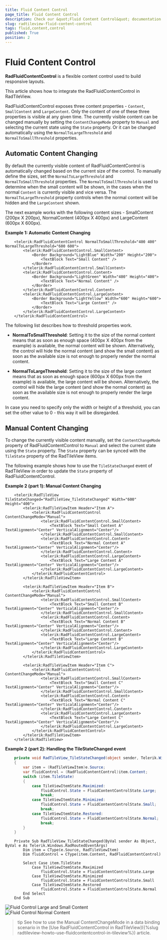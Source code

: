 ```yaml
---
title: Fluid Content Control
page_title: Fluid Content Control
description: Check our &quot;Fluid Content Control&quot; documentation article for the RadTileView {{ site.framework_name }} control.
slug: radtileview-fluid-content-control
tags: fluid,content,control
published: True
position: 2
---
```


# Fluid Content Control

__RadFluidContentControl__ is a flexible content control used to build responsive layouts. 

This article shows how to integrate the RadFluidContentControl in RadTileView.

RadFluidContentControl exposes three content properties - `Content`, `SmallContent` and `LargeContent`. Only the content of one of these three properties is visible at any given time. The currently visible content can be changed manually by setting the `ContentChangeMode` property to `Manual` and selecting the current state using the `State` property. Or it can be changed automatically using the `NormalToLargeThreshold` and `NormalToSmallThreshold` properties. 

## Automatic Content Changing

By default the currently visible content of RadFluidContentControl is automatically changed based on the current size of the control. To manually define the sizes, set the `NormalToLargeThreshold` and `NormalToSmallThreshold` properties. The `NormalToSmallThreshold` is used to determine when the small content will be shown, in the cases when the normal `Content` is currently visible and vice versa. The `NormalToLargeThreshold` property controls when the normal content will be hidden and the `LargeContent` shown.

The next example works with the following content sizes - SmallContent (200px X 200px), NormalContent (400px X 400px) and LargeContent (600px X 600px).

__Example 1: Automatic Content Changing__  
```XAML
	<telerik:RadFluidContentControl NormalToSmallThreshold="400 400" NormalToLargeThreshold="600 600">
		<telerik:RadFluidContentControl.SmallContent>
			<Border Background="LightBlue" Width="200" Height="200">
				<TextBlock Text="Small Content" />
			</Border>
		</telerik:RadFluidContentControl.SmallContent>
		<telerik:RadFluidContentControl.Content>
			<Border Background="LightGreen" Width="400" Height="400">
				<TextBlock Text="Normal Content" />
			</Border>
		</telerik:RadFluidContentControl.Content>
		<telerik:RadFluidContentControl.LargeContent>
			<Border Background="LightYellow" Width="600" Height="600">
				<TextBlock Text="Large Content" />
			</Border>
		</telerik:RadFluidContentControl.LargeContent>
	</telerik:RadFluidContentControl>
```

The following list describes how to threshold properties work.

* __NormalToSmallThreshold__: Setting it to the size of the normal content means that as soon as enough space (400px X 400px from the example) is available, the normal content will be shown. Alternatively, the control will hide the normal content (and show the small content) as soon as the available size is not enough to properly render the normal content.                        

* __NormalToLargeThreshold__: Setting it to the size of the large content means that as soon as enough space (600px X 600px from the example) is available, the large content will be shown. Alternatively, the control will hide the large content (and show the normal content) as soon as the available size is not enough to properly render the large content.

In case you need to specify only the width or height of a threshold, you can set the other value to 0 - this way it will be disregarded.

## Manual Content Changing

To change the currently visible content manually, set the `ContentChangeMode` property of RadFluidContentControl to `Manual` and select the current state using the `State` property. The `State` property can be synced with the `TileState` property of the RadTileView items.

The following example shows how to use the `TileStateChanged` event of RadTileView in order to  update the `State` property of RadFluidContentControl.

__Example 2 (part 1): Manual Content Changing__
```XAML
	<telerik:RadTileView TileStateChanged="RadTileView_TileStateChanged" Width="600" Height="400">
		<telerik:RadTileViewItem Header="Item A">
			<telerik:RadFluidContentControl ContentChangeMode="Manual">
				<telerik:RadFluidContentControl.SmallContent>
					<TextBlock Text="Small Content A" TextAlignment="Center" VerticalAlignment="Center"/>
				</telerik:RadFluidContentControl.SmallContent>
				<telerik:RadFluidContentControl.Content>
					<TextBlock Text="Normal Content A" TextAlignment="Center" VerticalAlignment="Center"/>
				</telerik:RadFluidContentControl.Content>
				<telerik:RadFluidContentControl.LargeContent>
					<TextBlock Text="Large Content A" TextAlignment="Center" VerticalAlignment="Center"/>
				</telerik:RadFluidContentControl.LargeContent>
			</telerik:RadFluidContentControl>
		</telerik:RadTileViewItem>

		<telerik:RadTileViewItem Header="Item B">
			<telerik:RadFluidContentControl ContentChangeMode="Manual">
				<telerik:RadFluidContentControl.SmallContent>
					<TextBlock Text="Small Content B" TextAlignment="Center" VerticalAlignment="Center"/>
				</telerik:RadFluidContentControl.SmallContent>
				<telerik:RadFluidContentControl.Content>
					<TextBlock Text="Normal Content B" TextAlignment="Center" VerticalAlignment="Center"/>
				</telerik:RadFluidContentControl.Content>
				<telerik:RadFluidContentControl.LargeContent>
					<TextBlock Text="Large Content B" TextAlignment="Center" VerticalAlignment="Center"/>
				</telerik:RadFluidContentControl.LargeContent>
			</telerik:RadFluidContentControl>
		</telerik:RadTileViewItem>

		<telerik:RadTileViewItem Header="Item C">
			<telerik:RadFluidContentControl ContentChangeMode="Manual">
				<telerik:RadFluidContentControl.SmallContent>
					<TextBlock Text="Small Content C" TextAlignment="Center" VerticalAlignment="Center"/>
				</telerik:RadFluidContentControl.SmallContent>
				<telerik:RadFluidContentControl.Content>
					<TextBlock Text="Normal Content C" TextAlignment="Center" VerticalAlignment="Center"/>
				</telerik:RadFluidContentControl.Content>
				<telerik:RadFluidContentControl.LargeContent>
					<TextBlock Text="Large Content C" TextAlignment="Center" VerticalAlignment="Center"/>
				</telerik:RadFluidContentControl.LargeContent>
			</telerik:RadFluidContentControl>
		</telerik:RadTileViewItem>
	</telerik:RadTileView>
```

__Example 2 (part 2): Handling the TileStateChanged event__  
```C#
	private void RadTileView_TileStateChanged(object sender, Telerik.Windows.RadRoutedEventArgs e)
	{
		var item = (RadTileViewItem)e.Source;
		var fluidControl = (RadFluidContentControl)item.Content;
		switch (item.TileState)
		{
			case TileViewItemState.Maximized:
				fluidControl.State = FluidContentControlState.Large;
				break;
			case TileViewItemState.Minimized:
				fluidControl.State = FluidContentControlState.Small;
				break;
			case TileViewItemState.Restored:
				fluidControl.State = FluidContentControlState.Normal;
				break;
		}
	}
```
```VB.NET
	Private Sub RadTileView_TileStateChanged(ByVal sender As Object, ByVal e As Telerik.Windows.RadRoutedEventArgs)
		Dim item = CType(e.Source, RadTileViewItem)
		Dim fluidControl = CType(item.Content, RadFluidContentControl)

		Select Case item.TileState
			Case TileViewItemState.Maximized
				fluidControl.State = FluidContentControlState.Large
			Case TileViewItemState.Minimized
				fluidControl.State = FluidContentControlState.Small
			Case TileViewItemState.Restored
				fluidControl.State = FluidContentControlState.Normal
		End Select
	End Sub
```

![Fluid Control Large and Small Content](images/radtileview-fluid-content-control-0.png)  
![Fluid Control Normal Content](images/radtileview-fluid-content-control-1.png)

>tip See how to use the Manual ContentChangeMode in a data binding scenario in the [Use RadFluidContentControl in RadTileView]({%slug radtileview-howto-use-fluidcontentcontrol-in-tileview%}) article.
